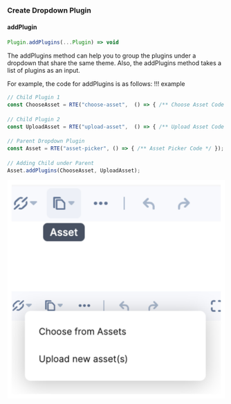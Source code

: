 ### Create Dropdown Plugin
#### addPlugin
```ts
Plugin.addPlugins(...Plugin) => void
```
The addPlugins method can help you to group the plugins under a dropdown that share the same theme. Also, the addPlugins method takes a list of plugins as an input. 


For example, the code for addPlugins is as follows:
!!! example
    
```ts hl_lines="11"
// Child Plugin 1
const ChooseAsset = RTE("choose-asset",  () => { /** Choose Asset Code   */ });

// Child Plugin 2
const UploadAsset = RTE("upload-asset",  () => { /** Upload Asset Code   */ });

// Parent Dropdown Plugin
const Asset = RTE("asset-picker", () => { /** Asset Picker Code */ });

// Adding Child under Parent
Asset.addPlugins(ChooseAsset, UploadAsset);
```

![dropdown-example](img/dropdown/dropdown.jpg "Dropdown Example")